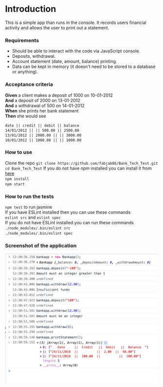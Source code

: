 Introduction
============
This is a simple app than runs in the console. It records users financial activity and allows the user to print out a statement.  

### Requirements

* Should be able to interact with the code via JavaScript console.
* Deposits, withdrawal.
* Account statement (date, amount, balance) printing.
* Data can be kept in memory (it doesn't need to be stored to a database or anything).

### Acceptance criteria

**Given** a client makes a deposit of 1000 on 10-01-2012  
**And** a deposit of 2000 on 13-01-2012  
**And** a withdrawal of 500 on 14-01-2012  
**When** she prints her bank statement  
**Then** she would see

```
date || credit || debit || balance
14/01/2012 || || 500.00 || 2500.00
13/01/2012 || 2000.00 || || 3000.00
10/01/2012 || 1000.00 || || 1000.00
```


### How to use
Clone the repo `git clone https://github.com/fabjab86/Bank_Tech_Test.git`  
`cd Bank_Tech_Test`
If you do not have _npm_ installed you can install it from [here](https://www.npmjs.com/get-npm)    
`npm install`  
`npm start`  

### How to run the tests
`npm test` to run jasmine  
If you have ESLint installed then you can use these commands  
`eslint src` and `eslint spec`  
If you do not have ESLint installed you can run these commands  
`./node_modules/.bin/eslint src`  
`./node_modules/.bin/eslint spec`  

### Screenshot of the application

![](ScreenShot.png)
